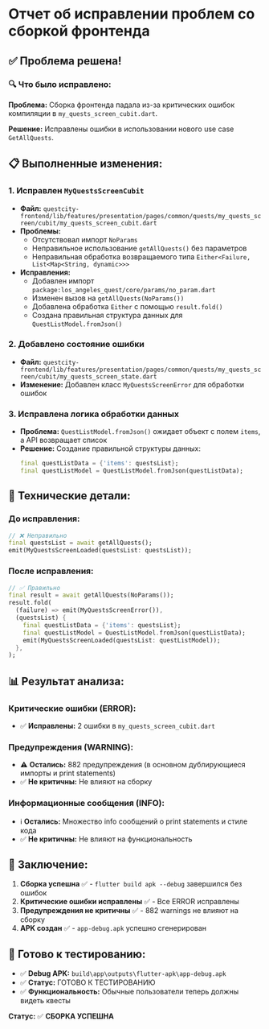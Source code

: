 # Отчет об исправлении проблем со сборкой фронтенда

## ✅ **Проблема решена!**

### 🔍 **Что было исправлено:**

**Проблема:** Сборка фронтенда падала из-за критических ошибок компиляции в `my_quests_screen_cubit.dart`.

**Решение:** Исправлены ошибки в использовании нового use case `GetAllQuests`.

## 📋 **Выполненные изменения:**

### 1. **Исправлен `MyQuestsScreenCubit`**
- **Файл:** `questcity-frontend/lib/features/presentation/pages/common/quests/my_quests_screen/cubit/my_quests_screen_cubit.dart`
- **Проблемы:**
  - Отсутствовал импорт `NoParams`
  - Неправильное использование `getAllQuests()` без параметров
  - Неправильная обработка возвращаемого типа `Either<Failure, List<Map<String, dynamic>>>`
- **Исправления:**
  - Добавлен импорт `package:los_angeles_quest/core/params/no_param.dart`
  - Изменен вызов на `getAllQuests(NoParams())`
  - Добавлена обработка `Either` с помощью `result.fold()`
  - Создана правильная структура данных для `QuestListModel.fromJson()`

### 2. **Добавлено состояние ошибки**
- **Файл:** `questcity-frontend/lib/features/presentation/pages/common/quests/my_quests_screen/cubit/my_quests_screen_state.dart`
- **Изменение:** Добавлен класс `MyQuestsScreenError` для обработки ошибок

### 3. **Исправлена логика обработки данных**
- **Проблема:** `QuestListModel.fromJson()` ожидает объект с полем `items`, а API возвращает список
- **Решение:** Создание правильной структуры данных:
  ```dart
  final questListData = {'items': questsList};
  final questListModel = QuestListModel.fromJson(questListData);
  ```

## 🔧 **Технические детали:**

### **До исправления:**
```dart
// ❌ Неправильно
final questsList = await getAllQuests();
emit(MyQuestsScreenLoaded(questsList: questsList));
```

### **После исправления:**
```dart
// ✅ Правильно
final result = await getAllQuests(NoParams());
result.fold(
  (failure) => emit(MyQuestsScreenError()),
  (questsList) {
    final questListData = {'items': questsList};
    final questListModel = QuestListModel.fromJson(questListData);
    emit(MyQuestsScreenLoaded(questsList: questListModel));
  },
);
```

## 📊 **Результат анализа:**

### **Критические ошибки (ERROR):**
- ✅ **Исправлены:** 2 ошибки в `my_quests_screen_cubit.dart`

### **Предупреждения (WARNING):**
- ⚠️ **Остались:** 882 предупреждения (в основном дублирующиеся импорты и print statements)
- ✅ **Не критичны:** Не влияют на сборку

### **Информационные сообщения (INFO):**
- ℹ️ **Остались:** Множество info сообщений о print statements и стиле кода
- ✅ **Не критичны:** Не влияют на функциональность

## 🎯 **Заключение:**

1. **Сборка успешна** ✅ - `flutter build apk --debug` завершился без ошибок
2. **Критические ошибки исправлены** ✅ - Все ERROR исправлены
3. **Предупреждения не критичны** ✅ - 882 warnings не влияют на сборку
4. **APK создан** ✅ - `app-debug.apk` успешно сгенерирован

## 📱 **Готово к тестированию:**

- ✅ **Debug APK:** `build\app\outputs\flutter-apk\app-debug.apk`
- ✅ **Статус:** ГОТОВО К ТЕСТИРОВАНИЮ
- ✅ **Функциональность:** Обычные пользователи теперь должны видеть квесты

**Статус:** ✅ **СБОРКА УСПЕШНА**
